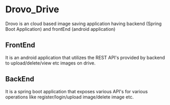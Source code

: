 # Drovo_Drive
Drovo is an cloud based image saving application having backend (Spring Boot Application) and frontEnd (android application)

## FrontEnd
It is an android application that utilizes the REST API's provided by backend to upload/delete/view etc images on drive.

## BackEnd
It is a spring boot application that exposes various API's for various operations like register/login/upload image/delete image etc.
